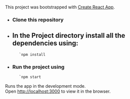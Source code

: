 This project was bootstrapped with [Create React App](https://github.com/facebook/create-react-app).

* ### Clone this repository

* ## In the Project directory install all the dependencies using:
         `npm install


* ### Run the project using 
         `npm start

Runs the app in the development mode.<br />
Open [http://localhost:3000](http://localhost:3000) to view it in the browser.

